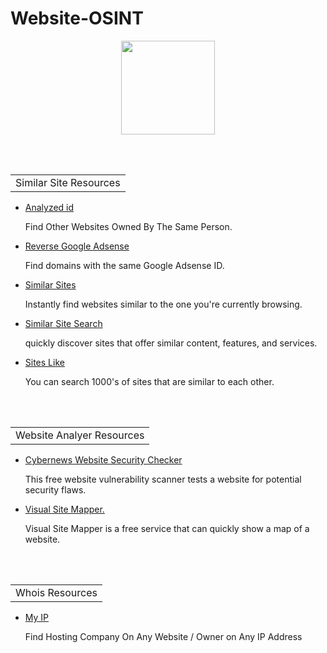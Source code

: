 # Website-OSINT
<p align="center">
  <img width="150" height="150" src="https://www.cqcore.uk/wp-content/uploads/2021/04/cropped-cropped-Capture-2.png">
</p>
<br></br>
<p></p>
<table>
      <tr>
        <td>Similar Site Resources</td>
      </tr>
    </table>
<ul>
    <li><a href="https://analyzeid.com/">Analyzed id</a></li>
     <p>Find Other Websites Owned By The Same Person.</p>
    <li><a href="https://osint.sh/adsense/">Reverse Google Adsense</a></li>
     <p>Find domains with the same Google Adsense ID.</p>
    <li><a href="https://www.similarsites.com/">Similar Sites</a></li> 
     <p>Instantly find websites similar to the one you're currently browsing.</p>
    <li><a href="https://www.similarsitesearch.com/">Similar Site Search</a></li>
     <p>quickly discover sites that offer similar content, features, and services.</p>  
    <li><a href="https://m.siteslike.com/">Sites Like</a></li>
     <p>You can search 1000's of sites that are similar to each other.</p>
</ul>    
<br></br>
<table>
    <tr>
      <td>Website Analyer Resources</td>
    </tr>
  </table> 
<ul>
 <li><a href="https://cybernews.com/website-security-checker/">Cybernews Website Security Checker</a></li>
  <p>This free website vulnerability scanner tests a website for potential security flaws.</p>
 <li><a href="http://www.visualsitemapper.com/">Visual Site Mapper.</a></li> 
  <p>Visual Site Mapper is a free service that can quickly show a map of a website.</p>
</ul>
<br></br>
<table>
    <tr>
      <td>Whois Resources</td>
    </tr>
  </table> 
<ul>
    <li><a href="https://myip.ms/">My IP</a></li>
     <p>Find Hosting Company On Any Website / Owner on Any IP Address</p>
</ul>  
